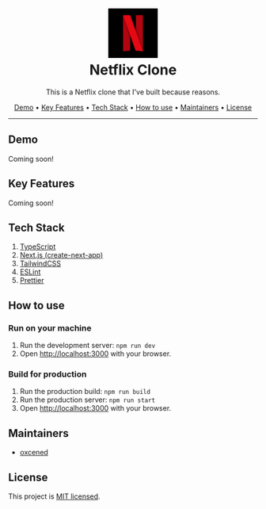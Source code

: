 <div align="center">

<h1>
<img src="./logo.webp" alt="logo" height="100px"/>
<br />
Netflix Clone
</h1>

This is a Netflix clone that I've built because reasons.

[Demo](#demo) • [Key Features](#key-features) • [Tech Stack](#tech-stack) • [How to use](#run-on-your-machine) • [Maintainers](#maintainers) • [License](#license)

</div>

<hr />

## Demo

Coming soon!

## Key Features

Coming soon!

## Tech Stack

1. [TypeScript](https://www.typescriptlang.org/)
2. [Next.js (create-next-app)](https://nextjs.org/)
3. [TailwindCSS](https://tailwindcss.com/)
4. [ESLint](https://eslint.org/)
5. [Prettier](https://prettier.io)

## How to use

### Run on your machine

1. Run the development server: `npm run dev`
2. Open [http://localhost:3000](http://localhost:3000) with your browser.

### Build for production

1. Run the production build: `npm run build`
2. Run the production server: `npm run start`
3. Open [http://localhost:3000](http://localhost:3000) with your browser.

## Maintainers

- [oxcened](https://github.com/oxcened)

## License

This project is [MIT licensed](./LICENSE.md).
